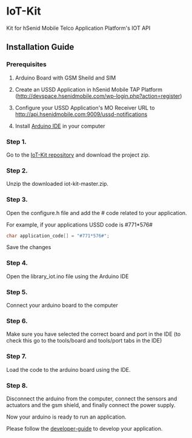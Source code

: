 # IoT-Kit
Kit for hSenid Mobile Telco Application Platform's IOT API

## Installation Guide

### Prerequisites
1. Arduino Board with GSM Sheild and SIM

2. Create an USSD Application in hSenid Mobile TAP Platform (http://devspace.hsenidmobile.com/wp-login.php?action=register)

3. Configure your USSD Application's MO Receiver URL to http://api.hsenidmobile.com:9009/ussd-notifications

4. Install [Arduino IDE](http://www.arduino.cc/en/main/software) in your computer


### Step 1.
Go to the [IoT-Kit repository](https://github.com/hsenid-mobile/iot-kit) and download the project zip.

### Step 2.
Unzip the downloaded iot-kit-master.zip.

### Step 3. 
Open the configure.h file and add the # code related to your application.

For example, if your applications USSD code is #771*576#

```c
char application_code[] = "#771*576#";

```

Save the changes

### Step 4. 
Open the library_iot.ino file using the Arduino IDE

### Step 5.
Connect your arduino board to the computer

### Step 6.
Make sure you have selected the correct board and port in the IDE
(to check this go to the tools/board and tools/port tabs in the IDE)

### Step 7.
Load the code to the arduino board using the IDE.

### Step 8.
Disconnect the arduino from the computer, connect the sensors and actuators and the gsm shield, and finally connect the power supply.

Now your arduino is ready to run an application.

Please follow the [developer-guide](https://github.com/hsenid-mobile/iot-kit/developer-guide.md) to develop your application.

